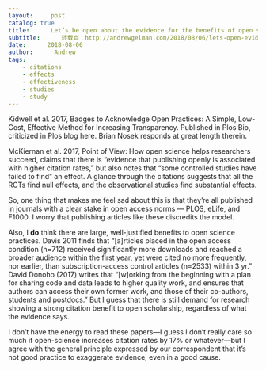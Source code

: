 ```yaml
---
layout:     post
catalog: true
title:      Let’s be open about the evidence for the benefits of open science
subtitle:      转载自：http://andrewgelman.com/2018/08/06/lets-open-evidence-benefits-open-science/
date:      2018-08-06
author:      Andrew
tags:
    - citations
    - effects
    - effectiveness
    - studies
    - study
---
```


Kidwell et al. 2017, Badges to Acknowledge Open Practices: A Simple, Low-Cost, Effective Method for Increasing Transparency. Published in Plos Bio, criticized in Plos blog here. Brian Nosek responds at great length therein.


McKiernan et al. 2017, Point of View: How open science helps researchers succeed, claims that there is “evidence that publishing openly is associated with higher citation rates,” but also notes that “some controlled studies have failed to find” an effect. A glance through the citations suggests that all the RCTs find null effects, and the observational studies find substantial effects.



So, one thing that makes me feel sad about this is that they’re all published in journals with a clear stake in open access norms — PLOS, eLife, and F1000. I worry that publishing articles like these discredits the model.


Also, I **do** think there are large, well-justified benefits to open science practices. Davis 2011 finds that “[a]rticles placed in the open access condition (n=712) received significantly more downloads and reached a broader audience within the first year, yet were cited no more frequently, nor earlier, than subscription-access control articles (n=2533) within 3 yr.” David Donoho (2017) writes that “[w]orking from the beginning with a plan for sharing code and data leads to higher quality work, and ensures that authors can access their own former work, and those of their co-authors, students and postdocs.” But I guess that there is still demand for research showing a strong citation benefit to open scholarship, regardless of what the evidence says.



I don’t have the energy to read these papers—I guess I don’t really care so much if open-science increases citation rates by 17% or whatever—but I agree with the general principle expressed by our correspondent that it’s not good practice to exaggerate evidence, even in a good cause.



